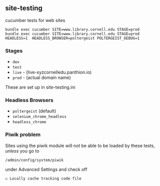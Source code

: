 ## site-testing

cucumber tests for web sites

```
bundle exec cucumber SITE=www.library.cornell.edu STAGE=prod
bundle exec cucumber SITE=www.library.cornell.edu STAGE=prod HEADLESS=1  HEADLESS_BROWSER=poltergeist POLTERGEIST_DEBUG=1
```
### Stages

* `dev`
* `test`
* `live` - (live-xyzcornelledu.panthion.io)
* `prod` - (actual domain name)

These are set up in site-testing.ini

### Headless Browsers

* `poltergeist` (default)
* `selenium_chrome_headless`
* `headless_chrome`

### Piwik problem

Sites using the piwik module will not be able to be loaded by these tests,
*unless*
you go to

```
/admin/config/system/piwik
```

under Advanced Settings and check off

```
☑︎ Locally cache tracking code file
```

